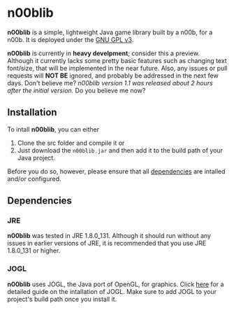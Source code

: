 # n00blib

**n00blib** is a simple, lightweight Java game library built by a n00b, for a n00b. It is deployed under the [GNU GPL v3](LICENSE).

**n00blib** is currently in **heavy develpment**; consider this a preview. Although it currently lacks some pretty basic features such as changing text font/size, that will be implemented in the near future. Also, any issues or pull requests will **NOT BE** ignored, and probably be addressed in the next few days. Don't believe me? *n00blib version 1.1 was released about 2 hours after the initial version.* Do you believe me now?

## Installation
To intall **n00blib**, you can either
1. Clone the src folder and compile it
or
2. Just download the `n00blib.jar`
and then add it to the build path of your Java project.

Before you do so, however, please ensure that all [dependencies](#dependencies) are intalled and/or configured.

## Dependencies
### JRE
**n00blib** was tested in JRE 1.8.0_131. Although it should run without any issues in earlier versions of JRE, it is recommended that you use JRE 1.8.0_131 or higher.
### JOGL
**n00blib** uses JOGL, the Java port of OpenGL, for graphics. Click [here](https://jogamp.org/wiki/index.php/Setting_up_a_JogAmp_project_in_your_favorite_IDE) for a detailed guide on the intallation of JOGL. Make sure to add JOGL to your project's build path once you install it.
